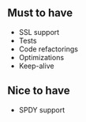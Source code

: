 ## Must to have

* SSL support
* Tests
* Code refactorings
* Optimizations
* Keep-alive

## Nice to have

* SPDY support
